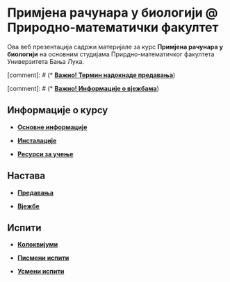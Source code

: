 # Примјена рачунара у биологији @ Природно-математички факултет

Ова веб презентација садржи материјале за курс **Примјена рачунара у биологији** на основним студијама Прирдно-математичког факултета Универзитета Бања Лука.

[comment]: # (* **[Важно! Термин надокнаде предавања](/predavanja/info/README.md)**)

[comment]: # (* **[Важно! Информације о вјежбама](/vezbe/info/README.md)**)

## Информације о курсу

* **[Основне информације](/informacije/README.md)**

* **[Инсталације](/INSTALACIJE.md)**

* **[Ресурси за учење](/RESURSI-ZA-UCENJE.md)**

## Настава

* **[Предавања](/predavanja/README.md)**

* **[Вјежбе](/vezbe/README.md)**

## Испити

* **[Колоквијуми](/kolokvijumi/README.md)**

* **[Писмени испити](/pismeni-ispiti/README.md)**

* **[Усмени испити](/usmeni-ispiti/README.md)**
